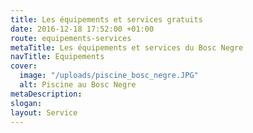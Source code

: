 ```yaml
---
title: Les équipements et services gratuits
date: 2016-12-18 17:52:00 +01:00
route: equipements-services
metaTitle: Les équipements et services du Bosc Negre
navTitle: Equipements
cover:
  image: "/uploads/piscine_bosc_negre.JPG"
  alt: Piscine au Bosc Negre
metaDescription: 
slogan: 
layout: Service
---
```


